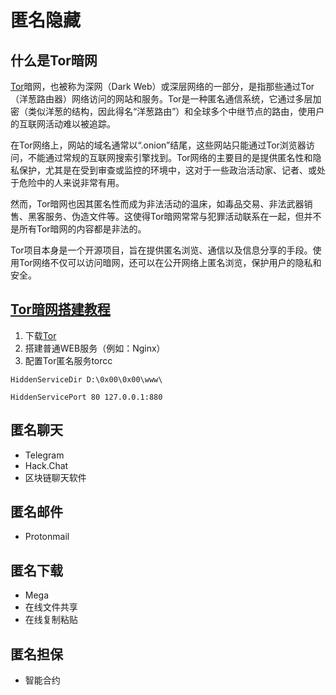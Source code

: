 # 匿名隐藏

## 什么是Tor暗网

[Tor](https://www.torproject.org/)暗网，也被称为深网（Dark Web）或深层网络的一部分，是指那些通过Tor（洋葱路由器）网络访问的网站和服务。Tor是一种匿名通信系统，它通过多层加密（类似洋葱的结构，因此得名“洋葱路由”）和全球多个中继节点的路由，使用户的互联网活动难以被追踪。

在Tor网络上，网站的域名通常以“.onion”结尾，这些网站只能通过Tor浏览器访问，不能通过常规的互联网搜索引擎找到。Tor网络的主要目的是提供匿名性和隐私保护，尤其是在受到审查或监控的环境中，这对于一些政治活动家、记者、或处于危险中的人来说非常有用。

然而，Tor暗网也因其匿名性而成为非法活动的温床，如毒品交易、非法武器销售、黑客服务、伪造文件等。这使得Tor暗网常常与犯罪活动联系在一起，但并不是所有Tor暗网的内容都是非法的。

Tor项目本身是一个开源项目，旨在提供匿名浏览、通信以及信息分享的手段。使用Tor网络不仅可以访问暗网，还可以在公开网络上匿名浏览，保护用户的隐私和安全。

## [Tor暗网搭建教程](https://forum.deelmind.com/d/2-wei-xin-qqqun-nei-zhi-bo-ke-cheng)

1. 下载[Tor](https://www.torproject.org/)
2. 搭建普通WEB服务（例如：Nginx）
3. 配置Tor匿名服务torcc

```torcc
HiddenServiceDir D:\0x00\0x00\www\

HiddenServicePort 80 127.0.0.1:880
```

<DocsAD/>

## 匿名聊天

* Telegram
* Hack.Chat
* 区块链聊天软件

## 匿名邮件

* Protonmail

## 匿名下载

* Mega
* 在线文件共享
* 在线复制粘贴

## 匿名担保

* 智能合约